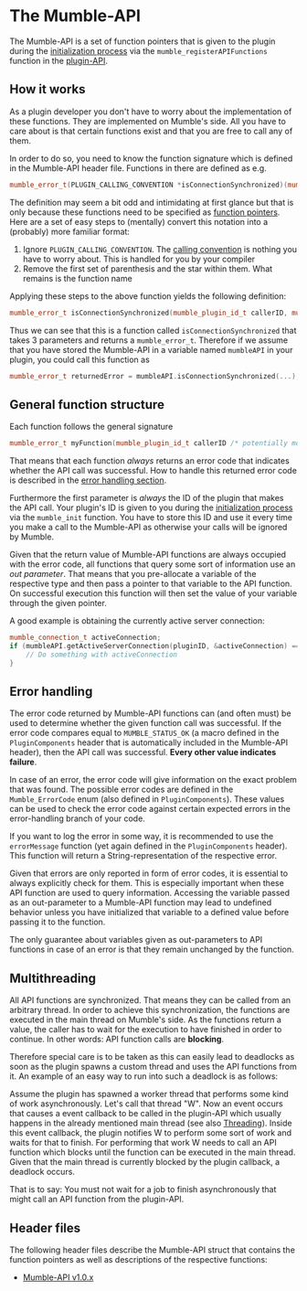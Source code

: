 # The Mumble-API

The Mumble-API is a set of function pointers that is given to the plugin during the [initialization process](PluginLifecycle.md#initialization) via
the `mumble_registerAPIFunctions` function in the [plugin-API](PluginAPI.md).


## How it works

As a plugin developer you don't have to worry about the implementation of these functions. They are implemented on Mumble's side. All you have to care
about is that certain functions exist and that you are free to call any of them.

In order to do so, you need to know the function signature which is defined in the Mumble-API header file. Functions in there are defined as e.g.
```cpp
mumble_error_t(PLUGIN_CALLING_CONVENTION *isConnectionSynchronized)(mumble_plugin_id_t callerID, mumble_connection_t connection, bool *synchronized);
```
The definition may seem a bit odd and intimidating at first glance but that is only because these functions need to be specified as [function
pointers](https://www.geeksforgeeks.org/function-pointer-in-c/). Here are a set of easy steps to (mentally) convert this notation into a (probably)
more familiar format:
1. Ignore `PLUGIN_CALLING_CONVENTION`. The [calling convention](https://en.wikipedia.org/wiki/Calling_convention) is nothing you have to worry about.
   This is handled for you by your compiler
2. Remove the first set of parenthesis and the star within them. What remains is the function name

Applying these steps to the above function yields the following definition:
```cpp
mumble_error_t isConnectionSynchronized(mumble_plugin_id_t callerID, mumble_connection_t connection, bool *synchronized);
```

Thus we can see that this is a function called `isConnectionSynchronized` that takes 3 parameters and returns a `mumble_error_t`. Therefore if we
assume that you have stored the Mumble-API in a variable named `mumbleAPI` in your plugin, you could call this function as
```cpp
mumble_error_t returnedError = mumbleAPI.isConnectionSynchronized(...);
```

## General function structure

Each function follows the general signature
```cpp
mumble_error_t myFunction(mumble_plugin_id_t callerID /* potentially more arguments */);
```

That means that each function _always_ returns an error code that indicates whether the API call was successful. How to handle this returned error
code is described in the [error handling section](#error-handling).

Furthermore the first parameter is _always_ the ID of the plugin that makes the API call. Your plugin's ID is given to you during the [initialization
process](PluginLifecycle.md#initialization) via the `mumble_init` function. You have to store this ID and use it every time you make a call to the
Mumble-API as otherwise your calls will be ignored by Mumble.

Given that the return value of Mumble-API functions are always occupied with the error code, all functions that query some sort of information use an
_out parameter_. That means that you pre-allocate a variable of the respective type and then pass a pointer to that variable to the API function. On
successful execution this function will then set the value of your variable through the given pointer.

A good example is obtaining the currently active server connection:
```cpp
mumble_connection_t activeConnection;
if (mumbleAPI.getActiveServerConnection(pluginID, &activeConnection) == MUMBLE_STATUS_OK) {
    // Do something with activeConnection
}
```


## Error handling

The error code returned by Mumble-API functions can (and often must) be used to determine whether the given function call was successful. If the error
code compares equal to `MUMBLE_STATUS_OK` (a macro defined in the `PluginComponents` header that is automatically included in the Mumble-API header),
then the API call was successful. **Every other value indicates failure**.

In case of an error, the error code will give information on the exact problem that was found. The possible error codes are defined in the
`Mumble_ErrorCode` enum (also defined in `PluginComponents`). These values can be used to check the error code against certain expected errors in the
error-handling branch of your code.

If you want to log the error in some way, it is recommended to use the `errorMessage` function (yet again defined in the `PluginComponents` header).
This function will return a String-representation of the respective error.

Given that errors are only reported in form of error codes, it is essential to always explicitly check for them. This is especially important when
these API function are used to query information. Accessing the variable passed as an out-parameter to a Mumble-API function may lead to undefined
behavior unless you have initialized that variable to a defined value before passing it to the function.

The only guarantee about variables given as out-parameters to API functions in case of an error is that they remain unchanged by the function.


## Multithreading

All API functions are synchronized. That means they can be called from an arbitrary thread. In order to achieve this synchronization, the functions
are executed in the main thread on Mumble's side. As the functions return a value, the caller has to wait for the execution to have finished in order
to continue. In other words: API function calls are **blocking**.

Therefore special care is to be taken as this can easily lead to deadlocks as soon as the plugin spawns a custom thread and uses the API functions
from it. An example of an easy way to run into such a deadlock is as follows:

Assume the plugin has spawned a worker thread that performs some kind of work asynchronously. Let's call that thread "W". Now an event occurs that
causes a event callback to be called in the plugin-API which usually happens in the already mentioned main thread (see also
[Threading](PluginAPI.md#threading)). Inside this event callback, the plugin notifies W to perform some sort of work and waits for that to finish. For
performing that work W needs to call an API function which blocks until the function can be executed in the main thread. Given that the main thread is
currently blocked by the plugin callback, a deadlock occurs.

That is to say: You must not wait for a job to finish asynchronously that might call an API function from the plugin-API.


## Header files

The following header files describe the Mumble-API struct that contains the function pointers as well as descriptions of the respective functions:
- [Mumble-API v1.0.x](https://github.com/mumble-voip/mumble/blob/master/plugins/MumbleAPI_v_1_0_x.h)

